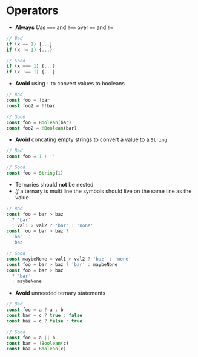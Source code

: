 # Operators

- **Always** _Use_ `===` and `!==` over `==` and `!=`
```js
// Bad
if (x == 1) {...}
if (x != 1) {...}

// Good
if (x === 1) {...}
if (x !== 1) {...}
```

- **Avoid** using `!` to convert values to booleans
```js
// Bad
const foo = !bar
const foo2 = !!bar

// Good
const foo = Boolean(bar)
const foo2 = !Boolean(bar)
```

- **Avoid** concating empty strings to convert a value to a `String`
```js
// Bad
const foo = 1 + ''

// Good
const foo = String(1)
```

- Ternaries should **not** be nested
- _If_ a ternary is multi line the symbols should live on the same line as the value
```js
// Bad
const foo = bar > baz
  ? 'bar'
  : val1 > val2 ? 'baz' : 'none'
const foo = bar > baz ?
  'bar' :
  'baz'

// Good
const maybeNone = val1 > val2 ? 'baz' : 'none'
const foo = bar > baz ? 'bar' : maybeNone
const foo = bar > baz
  ? 'bar'
  : maybeNone
```

- **Avoid** unneeded ternary statements
```js
// Bad
const foo = a ? a : b
const bar = c ? true : false
const baz = c ? false : true

// Good
const foo = a || b
const bar = !Boolean(c)
const baz = Boolean(c)
```


